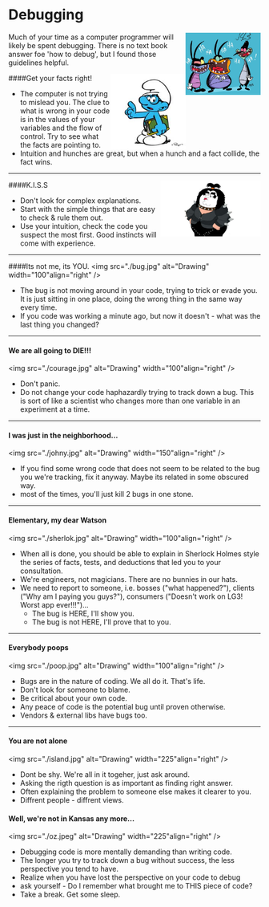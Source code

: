 Debugging
=========

<img src="./cockroaches.jpg" alt="Drawing" width="150" align="right" />

Much of your time as a computer programmer will likely be spent debugging. There is no text book answer foe 'how to debug', but I found those guidelines helpful.

####Get your facts right!
<img src="./brainy.jpg" alt="Drawing" width="150" align="right" />
 - The computer is not trying to mislead you. The clue to what is wrong in your code is in the values of your variables and the flow of control. Try to see what the facts are pointing to.
 - Intuition and hunches are great, but when a hunch and a fact collide, the fact wins.

---

####K.I.S.S
<img src="./kiss.jpg" alt="Drawing" width="200" align="right" />
 - Don't look for complex explanations.
 - Start with the simple things that are easy to check & rule them out.
 - Use your intuition, check the code you suspect the most first. Good instincts will come with
experience.

---

####Its not me, its YOU.
<img src="./bug.jpg" alt="Drawing" width="100"align="right" />
 - The bug is not moving around in your code, trying to trick or evade you. It is just sitting in one place, doing the wrong thing in the same way every time.
 - If you code was working a minute ago, but now it doesn't - what was the last thing you changed?

---

#### We are all going to DIE!!!
<img src="./courage.jpg" alt="Drawing" width="100"align="right" />
 - Don't panic.
 - Do not change your code haphazardly trying to track down a bug. This is sort of like a scientist who changes more than one variable in an experiment at a time.

---

#### I was just in the neighborhood...
<img src="./johny.jpg" alt="Drawing" width="150"align="right" />
 - If you find some wrong code that does not seem to be related to the bug you we're tracking, fix it anyway. Maybe its related in some obscured way.
 - most of the times, you'll just kill 2 bugs in one stone.

---

#### Elementary, my dear Watson
<img src="./sherlok.jpg" alt="Drawing" width="100"align="right" />
 - When all is done, you should be able to explain in Sherlock Holmes style the series of facts, tests, and deductions that led you to your consultation.
 - We're engineers, not magicians. There are no bunnies in our hats.
 - We need to report to someone, i.e. bosses ("what happened?"), clients ("Why am I paying you guys?"), consumers ("Doesn't work on LG3! Worst app ever!!!")...
   - The bug is HERE, I'll show you.
   - The bug is not HERE, I'll prove that to you.

---

#### Everybody poops
<img src="./poop.jpg" alt="Drawing" width="100"align="right" />
 - Bugs are in the nature of coding. We all do it. That's life.
 - Don't look for someone to blame.
 - Be critical about your own code.
 - Any peace of code is the potential bug until proven otherwise.
 - Vendors & external libs have bugs too.

---

#### You are not alone
<img src="./island.jpg" alt="Drawing" width="225"align="right" />
 - Dont be shy. We're all in it togeher, just ask around.
 - Asking the rigth question is as important as finding right answer.
 - Often explaining the problem to someone else makes it clearer to you.
 - Diffrent people - diffrent views.

#### Well, we're not in Kansas any more...
<img src="./oz.jpeg" alt="Drawing" width="225"align="right" />
 - Debugging code is more mentally demanding than writing code.
 - The longer you try to track down a bug without success, the less perspective you tend to have.
 - Realize when you have lost the perspective on your code to debug
 - ask yourself - Do I remember what brought me to THIS piece of code?
 - Take a break. Get some sleep.


